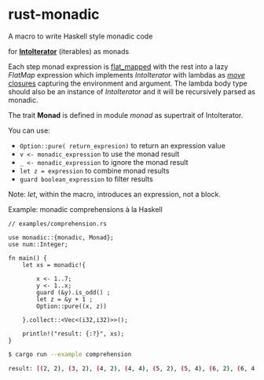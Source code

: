 # rust-monadic

A macro to write Haskell style monadic code

for [**IntoIterator**](https://doc.rust-lang.org/std/iter/trait.IntoIterator.html) (iterables) as monads

Each step monad expression is [flat_mapped](https://doc.rust-lang.org/std/iter/trait.Iterator.html#method.flat_map) with the rest into a lazy *FlatMap* expression which implements *IntoIterator* with lambdas as [*move* closures](https://doc.rust-lang.org/1.30.0/book/first-edition/closures.html#move-closures) capturing the environment and argument. The lambda body type should also be an instance of *IntoIterator* and it will be recursively parsed as monadic.

The trait **Monad** is defined in module *monad* as supertrait of IntoIterator.

You can use: 
* ```Option::pure( return_expresion)```  to return an expression value
* ```v <- monadic_expression```  to use the monad result
* ```_ <- monadic_expression```  to ignore the monad result
* ```let z = expression```       to combine monad results
* ```guard boolean_expression``` to filter results

Note: *let*, within the macro, introduces an expression, not a block.


Example: monadic comprehensions à la Haskell

```
// examples/comprehension.rs

use monadic::{monadic, Monad};
use num::Integer;

fn main() {
    let xs = monadic!{ 
    
        x <- 1..7;
        y <- 1..x;
        guard (&y).is_odd() ;
        let z = &y + 1 ;
        Option::pure((x, z)) 
        
    }.collect::<Vec<(i32,i32)>>();
    
    println!("result: {:?}", xs); 
}

```
```bash
$ cargo run --example comprehension

result: [(2, 2), (3, 2), (4, 2), (4, 4), (5, 2), (5, 4), (6, 2), (6, 4), (6, 6)]
```
